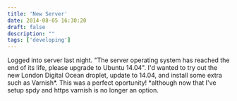 ```yaml
---
title: 'New Server'
date: 2014-08-05 16:30:20
draft: false
description: ""
tags: ['developing']
---
```


Logged into server last night. "The server operating system has reached the end of its life, please upgrade to Ubuntu 14.04". I'd wanted to try out the new London Digital Ocean droplet, update to 14.04, and install some extra such as Varnish\*. This was a perfect oportunity! \*although now that I've setup spdy and https varnish is no longer an option.
